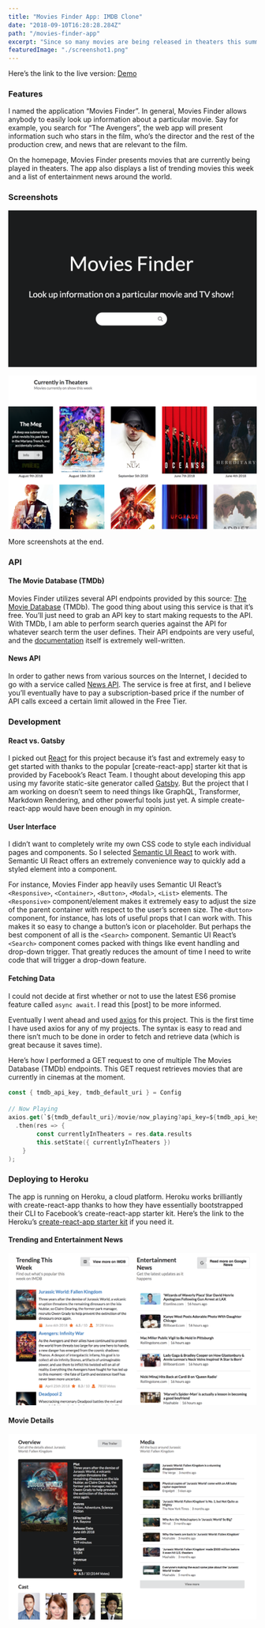 ```yaml
---
title: "Movies Finder App: IMDB Clone"
date: "2018-09-10T16:28:28.284Z"
path: "/movies-finder-app"
excerpt: "Since so many movies are being released in theaters this summer, I thought it would be very interesting to create a clone of the popular IMDB website."
featuredImage: "./screenshot1.png"
---
```


Here’s the link to the live version: [Demo](https://movies-finder-app.herokuapp.com)

### Features

I named the application “Movies Finder”. In general, Movies Finder allows anybody to easily look up information about a particular movie. Say for example, you search for “The Avengers”, the web app will present information such who stars in the film, who’s the director and the rest of the production crew, and news that are relevant to the film.

On the homepage, Movies Finder presents movies that are currently being played in theaters. The app also displays a list of trending movies this week and a list of entertainment news around the world.

### Screenshots

![1](screenshot1.png)

![2](screenshot2.png)

More screenshots at the end.

### API

#### The Movie Database (TMDb)

Movies Finder utilizes several API endpoints provided by this source: [The Movie Database](https://www.themoviedb.org/) (TMDb). The good thing about using this service is that it’s free. You’ll just need to grab an API key to start making requests to the API. With TMDb, I am able to perform search queries against the API for whatever search term the user defines. Their API endpoints are very useful, and the [documentation](https://developers.themoviedb.org/3) itself is extremely well-written.

#### News API

In order to gather news from various sources on the Internet, I decided to go with a service called [News API](https://developers.themoviedb.org/3). The service is free at first, and I believe you’ll eventually have to pay a subscription-based price if the number of API calls exceed a certain limit allowed in the Free Tier.

### Development

#### React vs. Gatsby

I picked out [React](https://github.com/facebook/react) for this project because it’s fast and extremely easy to get started with thanks to the popular [create-react-app] starter kit that is provided by Facebook’s React Team.
I thought about developing this app using my favorite static-site generator called [Gatsby](https://github.com/gatsbyjs/gatsby). But the project that I am working on doesn’t seem to need things like GraphQL, Transformer, Markdown Rendering, and other powerful tools just yet. A simple create-react-app would have been enough in my opinion.

#### User Interface

I didn’t want to completely write my own CSS code to style each individual pages and components. So I selected [Semantic UI React](https://github.com/Semantic-Org/Semantic-UI-React) to work with. Semantic UI React offers an extremely convenience way to quickly add a styled element into a component.

For instance, Movies Finder app heavily uses Semantic UI React’s `<Responsive>`, `<Container>`, `<Button>`, `<Modal>`, `<List>` elements. The `<Responsive>` component/element makes it extremely easy to adjust the size of the parent container with respect to the user’s screen size. The `<Button>` component, for instance, has lots of useful props that I can work with. This makes it so easy to change a button’s icon or placeholder. But perhaps the best component of all is the `<Search>` component. Semantic UI React’s `<Search>` component comes packed with things like event handling and drop-down trigger. That greatly reduces the amount of time I need to write code that will trigger a drop-down feature.

#### Fetching Data

I could not decide at first whether or not to use the latest ES6 promise feature called `async await`. I read this [post] to be more informed.

Eventually I went ahead and used [axios](https://github.com/axios/axios) for this project. This is the first time I have used axios for any of my projects. The syntax is easy to read and there isn’t much to be done in order to fetch and retrieve data (which is great because it saves time).

Here’s how I performed a GET request to one of multiple The Movies Database (TMDb) endpoints. This GET request retrieves movies that are currently in cinemas at the moment.

```kotlin
const { tmdb_api_key, tmdb_default_uri } = Config

// Now Playing
axios.get(`${tmdb_default_uri}/movie/now_playing?api_key=${tmdb_api_key}`)
  .then(res => {
		const currentlyInTheaters = res.data.results
		this.setState({ currentlyInTheaters })
	}
);
```

### Deploying to Heroku

The app is running on Heroku, a cloud platform. Heroku works brilliantly with create-react-app thanks to how they have essentially bootstrapped their CLI to Facebook’s create-react-app starter kit. Here’s the link to the Heroku’s [create-react-app starter kit](https://github.com/mars/create-react-app-buildpack) if you need it.

#### Trending and Entertainment News

![3](screenshot3.png)

#### Movie Details

![4](screenshot4.png)